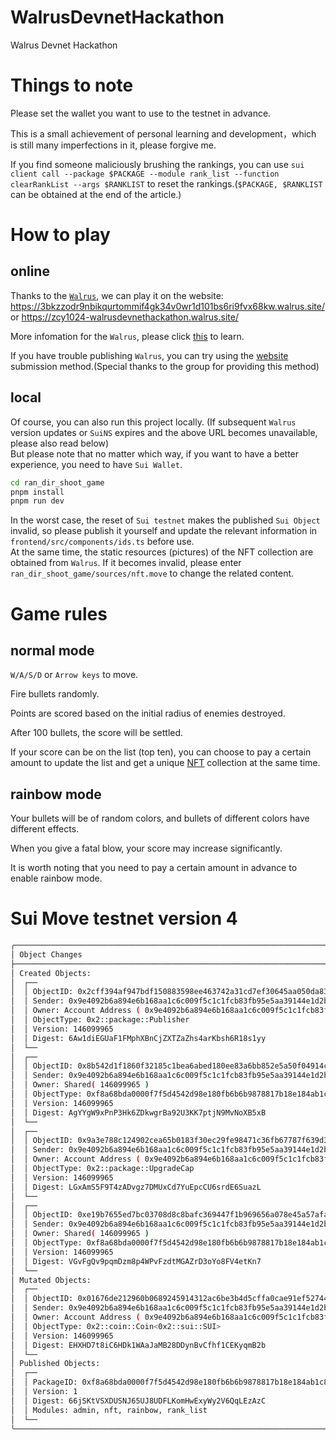 # WalrusDevnetHackathon
Walrus Devnet Hackathon

# Things to note

Please set the wallet you want to use to the testnet in advance.

This is a small achievement of personal learning and development，which is still many imperfections in it, please forgive me.

If you find someone maliciously brushing the rankings, you can use `sui client call --package $PACKAGE --module rank_list --function clearRankList --args $RANKLIST` to reset the rankings.(`$PACKAGE, $RANKLIST` can be obtained at the end of the article.)

# How to play

## online

Thanks to the [`Walrus`](https://suiscan.xyz/testnet/tx/3ZqMirvxVQJbHjd1JhnsuiQzDXpJb8T3wbR5ZVZT6Z3y), we can play it on the website: https://3bkzzodr9nbikqurtommif4gk34v0wr1d101bs6ri9fvx68kw.walrus.site/ or https://zcy1024-walrusdevnethackathon.walrus.site/

More infomation for the `Walrus`, please click [this](https://docs.walrus.site/index.html) to learn.

If you have trouble publishing `Walrus`, you can try using the [website](https://59m3rsq2r237hak3yzhy3ga1df9t04y17c2ppbpp69uiqtc7pa.walrus.site/) submission method.(Special thanks to the group for providing this method)

## local

Of course, you can also run this project locally. (If subsequent `Walrus` version updates or `SuiNS` expires and the above URL becomes unavailable, please also read below)<br>
But please note that no matter which way, if you want to have a better experience, you need to have `Sui Wallet`.

```bash
cd ran_dir_shoot_game
pnpm install
pnpm run dev
```

In the worst case, the reset of `Sui testnet` makes the published `Sui Object` invalid, so please publish it yourself and update the relevant information in `frontend/src/components/ids.ts` before use.<br>
At the same time, the static resources (pictures) of the NFT collection are obtained from `Walrus`. If it becomes invalid, please enter `ran_dir_shoot_game/sources/nft.move` to change the related content.

# Game rules

## normal mode

`W/A/S/D` or `Arrow keys` to move.

Fire bullets randomly.

Points are scored based on the initial radius of enemies destroyed.

After 100 bullets, the score will be settled.

If your score can be on the list (top ten), you can choose to pay a certain amount to update the list and get a unique [NFT](https://suiscan.xyz/testnet/object/0x5a8a4e74d85d32eb794eb2bdab34f12f77852204eea82885270e7fce81829117/txs) collection at the same time.

## rainbow mode

Your bullets will be of random colors, and bullets of different colors have different effects.

When you give a fatal blow, your score may increase significantly.

It is worth noting that you need to pay a certain amount in advance to enable rainbow mode.

# Sui Move testnet version 4

```bash
╭─────────────────────────────────────────────────────────────────────────────────────────────────────────╮
│ Object Changes                                                                                          │
├─────────────────────────────────────────────────────────────────────────────────────────────────────────┤
│ Created Objects:                                                                                        │
│  ┌──                                                                                                    │
│  │ ObjectID: 0x2cff394af947bdf150883598ee463742a31cd7ef30645aa050da834b996605b4                         │
│  │ Sender: 0x9e4092b6a894e6b168aa1c6c009f5c1c1fcb83fb95e5aa39144e1d2be4ee0d67                           │
│  │ Owner: Account Address ( 0x9e4092b6a894e6b168aa1c6c009f5c1c1fcb83fb95e5aa39144e1d2be4ee0d67 )        │
│  │ ObjectType: 0x2::package::Publisher                                                                  │
│  │ Version: 146099965                                                                                   │
│  │ Digest: 6Aw1diEGUaF1FMphXBnCjZXTZaZhs4arKbsh6R18s1yy                                                 │
│  └──                                                                                                    │
│  ┌──                                                                                                    │
│  │ ObjectID: 0x8b542d1f1860f32185c1bea6abed180ee83a6bb852e5a50f04914cc8c88608d6                         │
│  │ Sender: 0x9e4092b6a894e6b168aa1c6c009f5c1c1fcb83fb95e5aa39144e1d2be4ee0d67                           │
│  │ Owner: Shared( 146099965 )                                                                           │
│  │ ObjectType: 0xf8a68bda0000f7f5d4542d98e180fb6b6b9878817b18e184ab1c81723298883f::admin::Income        │
│  │ Version: 146099965                                                                                   │
│  │ Digest: AgYYgW9xPnP3Hk6ZDkwgrBa92U3KK7ptjN9MvNoXB5xB                                                 │
│  └──                                                                                                    │
│  ┌──                                                                                                    │
│  │ ObjectID: 0x9a3e788c124902cea65b0183f30ec29fe98471c36fb67787f639d3807f2d01a2                         │
│  │ Sender: 0x9e4092b6a894e6b168aa1c6c009f5c1c1fcb83fb95e5aa39144e1d2be4ee0d67                           │
│  │ Owner: Account Address ( 0x9e4092b6a894e6b168aa1c6c009f5c1c1fcb83fb95e5aa39144e1d2be4ee0d67 )        │
│  │ ObjectType: 0x2::package::UpgradeCap                                                                 │
│  │ Version: 146099965                                                                                   │
│  │ Digest: LGxAmS5F9T4zADvgz7DMUxCd7YuEpcCU6srdE6SuazL                                                  │
│  └──                                                                                                    │
│  ┌──                                                                                                    │
│  │ ObjectID: 0xe19b7655ed7bc03708d8c8bafc369447f1b969656a078e45a57afa1a847579b6                         │
│  │ Sender: 0x9e4092b6a894e6b168aa1c6c009f5c1c1fcb83fb95e5aa39144e1d2be4ee0d67                           │
│  │ Owner: Shared( 146099965 )                                                                           │
│  │ ObjectType: 0xf8a68bda0000f7f5d4542d98e180fb6b6b9878817b18e184ab1c81723298883f::rank_list::RankList  │
│  │ Version: 146099965                                                                                   │
│  │ Digest: VGvFgQv9pqmDzm8p4WPvFzdtMGAZrD3oYo8FV4etKn7                                                  │
│  └──                                                                                                    │
│ Mutated Objects:                                                                                        │
│  ┌──                                                                                                    │
│  │ ObjectID: 0x01676de212960b0689245914312ac6be3b4d5cffa0cae91ef527441b894f746a                         │
│  │ Sender: 0x9e4092b6a894e6b168aa1c6c009f5c1c1fcb83fb95e5aa39144e1d2be4ee0d67                           │
│  │ Owner: Account Address ( 0x9e4092b6a894e6b168aa1c6c009f5c1c1fcb83fb95e5aa39144e1d2be4ee0d67 )        │
│  │ ObjectType: 0x2::coin::Coin<0x2::sui::SUI>                                                           │
│  │ Version: 146099965                                                                                   │
│  │ Digest: EHXHD7t8iC6HDk1WAaJaMB28DDynBvCfhf1CEKyqmB2b                                                 │
│  └──                                                                                                    │
│ Published Objects:                                                                                      │
│  ┌──                                                                                                    │
│  │ PackageID: 0xf8a68bda0000f7f5d4542d98e180fb6b6b9878817b18e184ab1c81723298883f                        │
│  │ Version: 1                                                                                           │
│  │ Digest: 66jSKtVSXDUSNJ65UJ8UDFLKomHwExyWy2V6QqLEzAzC                                                 │
│  │ Modules: admin, nft, rainbow, rank_list                                                              │
│  └──                                                                                                    │
╰─────────────────────────────────────────────────────────────────────────────────────────────────────────╯
```
